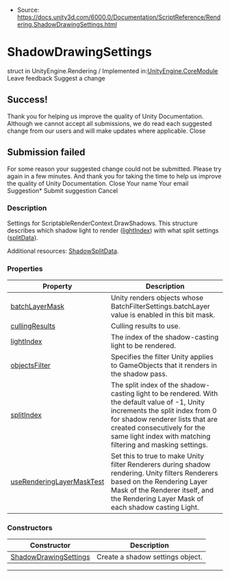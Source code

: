 * Source: https://docs.unity3d.com/6000.0/Documentation/ScriptReference/Rendering.ShadowDrawingSettings.html

# ShadowDrawingSettings
struct in UnityEngine.Rendering
/
Implemented in:[UnityEngine.CoreModule](https://docs.unity3d.com/6000.0/Documentation/ScriptReference/UnityEngine.CoreModule.html)
Leave feedback
Suggest a change
## Success!
Thank you for helping us improve the quality of Unity Documentation. Although we cannot accept all submissions, we do read each suggested change from our users and will make updates where applicable.
Close
## Submission failed
For some reason your suggested change could not be submitted. Please <a>try again</a> in a few minutes. And thank you for taking the time to help us improve the quality of Unity Documentation.
Close
Your name Your email Suggestion* Submit suggestion
Cancel
### Description
Settings for ScriptableRenderContext.DrawShadows.
This structure describes which shadow light to render ([lightIndex](https://docs.unity3d.com/6000.0/Documentation/ScriptReference/Rendering.ShadowDrawingSettings-lightIndex.html)) with what split settings ([splitData](https://docs.unity3d.com/6000.0/Documentation/ScriptReference/Rendering.ShadowDrawingSettings-splitData.html)).  
  
Additional resources: [ShadowSplitData](https://docs.unity3d.com/6000.0/Documentation/ScriptReference/Rendering.ShadowSplitData.html).
### Properties
Property | Description  
---|---  
[batchLayerMask](https://docs.unity3d.com/6000.0/Documentation/ScriptReference/Rendering.ShadowDrawingSettings-batchLayerMask.html) | Unity renders objects whose BatchFilterSettings.batchLayer value is enabled in this bit mask.  
[cullingResults](https://docs.unity3d.com/6000.0/Documentation/ScriptReference/Rendering.ShadowDrawingSettings-cullingResults.html) | Culling results to use.  
[lightIndex](https://docs.unity3d.com/6000.0/Documentation/ScriptReference/Rendering.ShadowDrawingSettings-lightIndex.html) | The index of the shadow-casting light to be rendered.  
[objectsFilter](https://docs.unity3d.com/6000.0/Documentation/ScriptReference/Rendering.ShadowDrawingSettings-objectsFilter.html) | Specifies the filter Unity applies to GameObjects that it renders in the shadow pass.  
[splitIndex](https://docs.unity3d.com/6000.0/Documentation/ScriptReference/Rendering.ShadowDrawingSettings-splitIndex.html) | The split index of the shadow-casting light to be rendered. With the default value of -1, Unity increments the split index from 0 for shadow renderer lists that are created consecutively for the same light index with matching filtering and masking settings.  
[useRenderingLayerMaskTest](https://docs.unity3d.com/6000.0/Documentation/ScriptReference/Rendering.ShadowDrawingSettings-useRenderingLayerMaskTest.html) | Set this to true to make Unity filter Renderers during shadow rendering. Unity filters Renderers based on the Rendering Layer Mask of the Renderer itself, and the Rendering Layer Mask of each shadow casting Light.  
### Constructors
Constructor | Description  
---|---  
[ShadowDrawingSettings](https://docs.unity3d.com/6000.0/Documentation/ScriptReference/Rendering.ShadowDrawingSettings-ctor.html) | Create a shadow settings object.  
* * *
